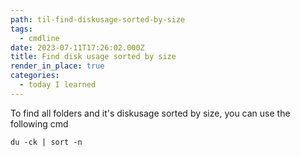 ```yaml
---
path: til-find-diskusage-sorted-by-size
tags:
  - cmdline
date: 2023-07-11T17:26:02.000Z
title: Find disk usage sorted by size
render_in_place: true
categories:
  - today I learned
---
```

To find all folders and it's diskusage sorted by size, you can use the following cmd

```
du -ck | sort -n
```

